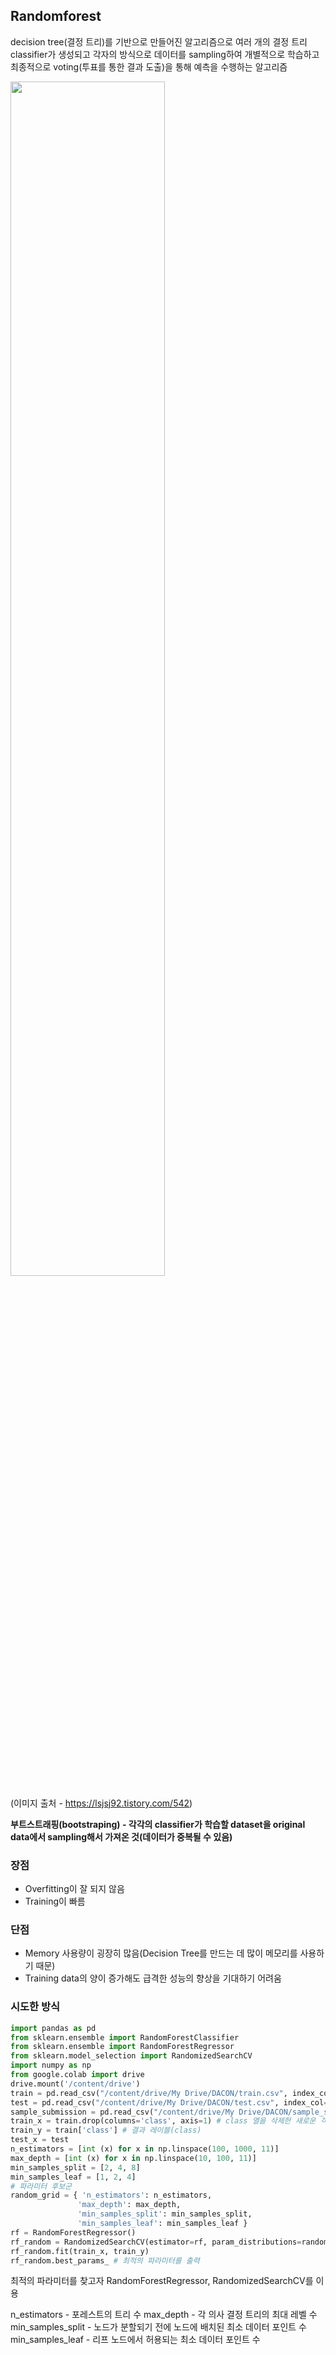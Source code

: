 ## Randomforest

decision tree(결정 트리)를 기반으로 만들어진 알고리즘으로 여러 개의 결정 트리 classifier가 생성되고 각자의 방식으로 데이터를 sampling하여 개별적으로 학습하고 최종적으로  voting(투표를 통한 결과 도출)을 통해 예측을 수행하는 알고리즘

<img src="https://user-images.githubusercontent.com/58063806/91415654-5310e080-e889-11ea-808d-5378a5f2f12c.JPG" width=70% />

(이미지 출처 - https://lsjsj92.tistory.com/542)

**부트스트래핑(bootstraping) - 각각의 classifier가 학습할 dataset을 original data에서 sampling해서 가져온 것(데이터가 중복될 수 있음)**

### 장점

- Overfitting이 잘 되지 않음
- Training이 빠름

### 단점

- Memory 사용량이 굉장히 많음(Decision Tree를 만드는 데 많이 메모리를 사용하기 때문)
- Training data의 양이 증가해도 급격한 성능의 향상을 기대하기 어려움

### 시도한 방식

```python
import pandas as pd
from sklearn.ensemble import RandomForestClassifier
from sklearn.ensemble import RandomForestRegressor
from sklearn.model_selection import RandomizedSearchCV
import numpy as np
from google.colab import drive
drive.mount('/content/drive')
train = pd.read_csv("/content/drive/My Drive/DACON/train.csv", index_col=0)
test = pd.read_csv("/content/drive/My Drive/DACON/test.csv", index_col=0)
sample_submission = pd.read_csv("/content/drive/My Drive/DACON/sample_submission.csv", index_col=0)
train_x = train.drop(columns='class', axis=1) # class 열을 삭제한 새로운 객체
train_y = train['class'] # 결과 레이블(class)
test_x = test
n_estimators = [int (x) for x in np.linspace(100, 1000, 11)]
max_depth = [int (x) for x in np.linspace(10, 100, 11)]
min_samples_split = [2, 4, 8]
min_samples_leaf = [1, 2, 4]
# 파라미터 후보군
random_grid = { 'n_estimators': n_estimators,
               'max_depth': max_depth,
               'min_samples_split': min_samples_split,
               'min_samples_leaf': min_samples_leaf }
rf = RandomForestRegressor()
rf_random = RandomizedSearchCV(estimator=rf, param_distributions=random_grid, n_iter=1, cv=3, verbose=2, random_state=42, n_jobs=-1) # 랜덤하게 실행시켜보고 성능을 평가
rf_random.fit(train_x, train_y)
rf_random.best_params_ # 최적의 파라미터를 출력
```

최적의 파라미터를 찾고자 RandomForestRegressor, RandomizedSearchCV를 이용 

n_estimators - 포레스트의 트리 수
max_depth - 각 의사 결정 트리의 최대 레벨 수
min_samples_split - 노드가 분할되기 전에 노드에 배치된 최소 데이터 포인트 수
min_samples_leaf - 리프 노드에서 허용되는 최소 데이터 포인트 수